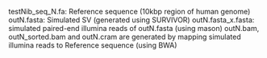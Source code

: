 testNib_seq_N.fa: Reference sequence (10kbp region of human genome)
outN.fasta: Simulated SV (generated using SURVIVOR)
outN.fasta_x.fasta: simulated paired-end illumina reads of outN.fasta (using mason)
outN.bam, outN_sorted.bam and outN.cram are generated by mapping simulated illumina reads to Reference sequence (using BWA)
